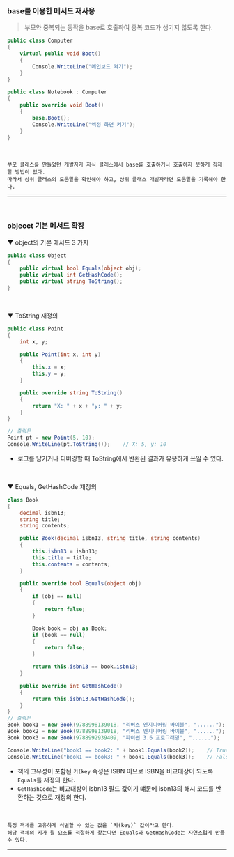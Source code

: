 ### base를 이용한 메서드 재사용
> 부모와 중복되는 동작을 base로 호출하여 중복 코드가 생기지 않도록 한다.

```csharp
public class Computer
{
    virtual public void Boot()
    {
        Console.WriteLine("메인보드 켜기");
    }
}

public class Notebook : Computer
{
    public override void Boot()
    {
        base.Boot();
        Console.WriteLine("액정 화면 켜기");
    }
}
```
<br>

```
부모 클래스를 만들었던 개발자가 자식 클래스에서 base를 호출하거나 호출하지 못하게 강제할 방법이 없다.
따라서 상위 클래스의 도움말을 확인해야 하고, 상위 클래스 개발자라면 도움말을 기록해야 한다.
```

****
<br>

### objecct 기본 메서드 확장
▼ object의 기본 메서드 3 가지
```csharp
public class Object
{
    public virtual bool Equals(object obj);
    public virtual int GetHashCode();
    public virtual string ToString();
}
```
<br>

▼ ToString 재정의
```csharp
public class Point
{
    int x, y;

    public Point(int x, int y)
    {
        this.x = x;
        this.y = y;
    }

    public override string ToString()
    {
        return "X: " + x + "y: " + y;
    }
}

// 출력문
Point pt = new Point(5, 10);
Console.WriteLine(pt.ToString());    // X: 5, y: 10
```
- 로그를 남기거나 디버깅할 때 ToString에서 반환된 결과가 유용하게 쓰일 수 있다.
<br>

▼ Equals, GetHashCode 재정의
```csharp
class Book
{
    decimal isbn13;
    string title;
    string contents;

    public Book(decimal isbn13, string title, string contents)
    {
        this.isbn13 = isbn13;
        this.title = title;
        this.contents = contents;
    }

    public override bool Equals(object obj)
    {
        if (obj == null)
        {
            return false;
        }

        Book book = obj as Book;
        if (book == null)
        {
            return false;
        }

        return this.isbn13 == book.isbn13;
    }

    public override int GetHashCode()
    {
        return this.isbn13.GetHashCode();
    }
}
// 출력문
Book book1 = new Book(9788998139018, "리버스 엔지니어링 바이블", "......");
Book book2 = new Book(9788998139018, "리버스 엔지니어링 바이블", "......");
Book book3 = new Book(9788992939409, "파이썬 3.6 프로그래밍", "......");

Console.WriteLine("book1 == book2: " + book1.Equals(book2));    // True
Console.WriteLine("book1 == book3: " + book1.Equals(book3));    // False
```
- 책의 고유성이 포함된 `키(key` 속성은 ISBN 이므로 ISBN을 비교대상이 되도록 `Equals`를 재정의 한다.
- `GetHashCode`는 비교대상이 isbn13 필드 값이기 떄문에 isbn13의 해시 코드를 반환하는 것으로 재정의 한다.
<br>

```
특정 객체를 고유하게 식별할 수 있는 값을 `키(key)` 값이라고 한다.    
해당 객체의 키가 될 요소를 적절하게 찾는다면 Equals와 GetHashCode는 자연스럽게 만들 수 있다.
```

****
<br>
